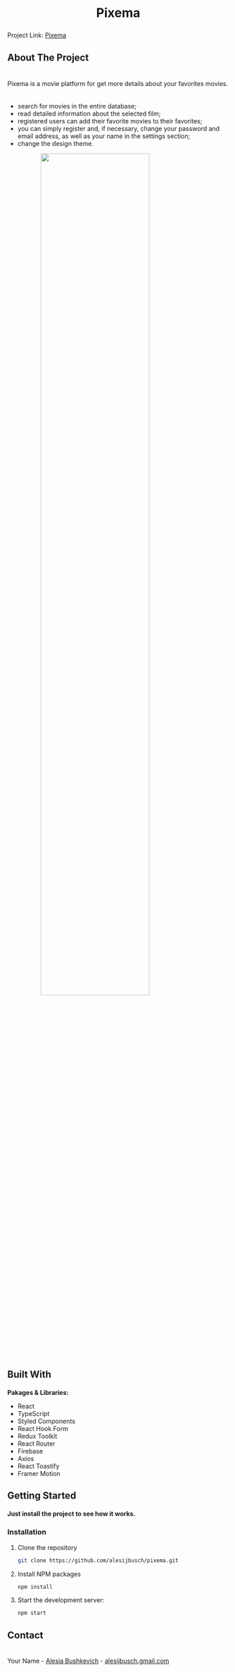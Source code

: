 <h1 align="center">Pixema</h1>
<p style="margin: 25px 0 30px;">Project Link: <a href="https://alesijbusch.github.io/pixema/" target="_blank">Pixema</a></p>

<h2 >About The Project</h2>

<p style="padding:20px 0;">Pixema is a movie platform for get more details about your favorites movies.</p>

- search for movies in the entire database;
- read detailed information about the selected film;
- registered users can add their favorite movies to their favorites;
- you can simply register and, if necessary, change your password and email address, as well as your name in the settings section;
- change the design theme.

<img src="/preview/pixema.png" style="width: 70%; margin: 0 auto!important; display: block!important;">

<h2 height="25">Built With</h2>

<p style="margin-top:20px"><b>Pakages & Libraries:</b></p>
<ul>
    <li>React</li>
    <li>TypeScript</li>
    <li>Styled Components</li>
    <li>React Hook Form</li>
    <li>Redux Toolkit</li>
    <li>React Router</li>
    <li>Firebase</li>
    <li>Axios</li>
    <li>React Toastify</li>
    <li>Framer Motion</li>
</ul>
<h2 height="25">Getting Started</h2>

<p style="margin-top:20px"><b>Just install the project to see how it works.</b></p>

### Installation

1. Clone the repository
   ```sh
   git clone https://github.com/alesijbusch/pixema.git
   ```
2. Install NPM packages

   ```sh
   npm install
   ```

3. Start the development server:

   ```sh
   npm start
   ```

<h2>Contact</h2>

<p style="padding:20px 0;">Your Name -  <a href="https://github.com/alesijbusch" target="_blank">Alesia Bushkevich</a> - <a href="mailto:alesijbusch.gmail.com" target="_blank">alesijbusch.gmail.com</a></p>
